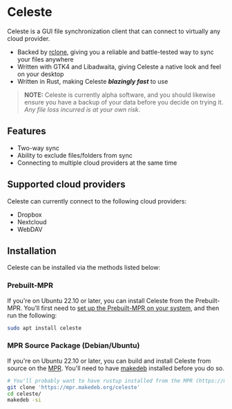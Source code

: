 # Celeste
Celeste is a GUI file synchronization client that can connect to virtually any cloud provider.

- Backed by [rclone](https://rclone.org/), giving you a reliable and battle-tested way to sync your files anywhere
- Written with GTK4 and Libadwaita, giving Celeste a native look and feel on your desktop
- Written in Rust, making Celeste ***blazingly fast*** to use

> **NOTE:**
> Celeste is currently alpha software, and you should likewise ensure you have a backup of your data before you decide on trying it. *Any file loss incurred is at your own risk*.

## Features
- Two-way sync
- Ability to exclude files/folders from sync
- Connecting to multiple cloud providers at the same time

## Supported cloud providers
Celeste can currently connect to the following cloud providers:
- Dropbox
- Nextcloud
- WebDAV

## Installation
Celeste can be installed via the methods listed below:

### Prebuilt-MPR
If you're on Ubuntu 22.10 or later, you can install Celeste from the Prebuilt-MPR. You'll first need to [set up the Prebuilt-MPR on your system](https://docs.makedeb.org/prebuilt-mpr/getting-started/), and then run the following:

```sh
sudo apt install celeste
```

### MPR Source Package (Debian/Ubuntu)
If you're on Ubuntu 22.10 or later, you can build and install Celeste from source on the [MPR](https://mpr.makedeb.org/packages/celeste). You'll need to have [makedeb](https://docs.makedeb.org/installing/apt-repository/) installed before you do so.

```sh
# You'll probably want to have rustup installed from the MPR (https://mpr.makedeb.org/packages/rustup) as well.
git clone 'https://mpr.makedeb.org/celeste'
cd celeste/
makedeb -si
```